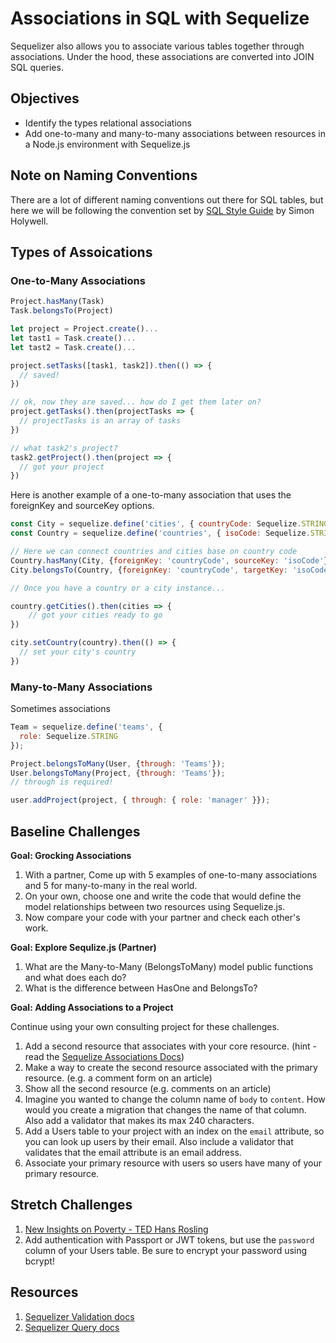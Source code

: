 # Associations in SQL with Sequelize

Sequelizer also allows you to associate various tables together through associations. Under the hood, these associations are converted into JOIN SQL queries.

## Objectives

* Identify the types relational associations
* Add one-to-many and many-to-many associations between resources in a Node.js environment with Sequelize.js

## Note on Naming Conventions

There are a lot of different naming conventions out there for SQL tables, but here we will be following the convention set by [SQL Style Guide](http://www.sqlstyle.guide/) by Simon Holywell.

## Types of Assoications

### One-to-Many Associations 

```js
Project.hasMany(Task)
Task.belongsTo(Project)

let project = Project.create()...
let tast1 = Task.create()...
let tast2 = Task.create()...

project.setTasks([task1, task2]).then(() => {
  // saved!
})

// ok, now they are saved... how do I get them later on?
project.getTasks().then(projectTasks => {
  // projectTasks is an array of tasks
})

// what task2's project?
task2.getProject().then(project => {
  // got your project
})

```

Here is another example of a one-to-many association that uses the foreignKey and sourceKey options.

```js
const City = sequelize.define('cities', { countryCode: Sequelize.STRING });
const Country = sequelize.define('countries', { isoCode: Sequelize.STRING });

// Here we can connect countries and cities base on country code
Country.hasMany(City, {foreignKey: 'countryCode', sourceKey: 'isoCode'});
City.belongsTo(Country, {foreignKey: 'countryCode', targetKey: 'isoCode'});

// Once you have a country or a city instance...

country.getCities().then(cities => {
    // got your cities ready to go
})

city.setCountry(country).then(() => {
  // set your city's country
})
```

### Many-to-Many Associations

Sometimes associations 

```js
Team = sequelize.define('teams', {
  role: Sequelize.STRING
});

Project.belongsToMany(User, {through: 'Teams'});
User.belongsToMany(Project, {through: 'Teams'});
// through is required!

user.addProject(project, { through: { role: 'manager' }});
```

## Baseline Challenges

**Goal: Grocking Associations**

1. With a partner, Come up with 5 examples of one-to-many associations and 5 for many-to-many in the real world.
1. On your own, choose one and write the code that would define the model relationships between two resources using Sequelize.js.
1. Now compare your code with your partner and check each other's work.

**Goal: Explore Sequlize.js (Partner)**

1. What are the Many-to-Many (BelongsToMany) model public functions and what does each do?
1. What is the difference between HasOne and BelongsTo?

**Goal: Adding Associations to a Project**

Continue using your own consulting project for these challenges. 

1. Add a second resource that associates with your core resource. (hint - read the [Sequelize Associations Docs](http://docs.sequelizejs.com/manual/tutorial/associations.html))
1. Make a way to create the second resource associated with the primary resource. (e.g. a comment form on an article)
1. Show all the second resource (e.g. comments on an article)
1. Imagine you wanted to change the column name of `body` to `content`. How would you create a migration that changes the name of that column. Also add a validator that makes its max 240 characters.
1. Add a Users table to your project with an index on the `email` attribute, so you can look up users by their email. Also include a validator that validates that the email attribute is an email address.
1. Associate your primary resource with users so users have many of your primary resource.

## Stretch Challenges

1. [New Insights on Poverty - TED Hans Rosling](https://www.ted.com/talks/hans_rosling_reveals_new_insights_on_poverty)
1. Add authentication with Passport or JWT tokens, but use the `password` column of your Users table. Be sure to encrypt your password using bcrypt!

## Resources

1. [Sequelizer Validation docs](http://docs.sequelizejs.com/manual/tutorial/models-definition.html#validations)
1. [Sequelizer Query docs](http://docs.sequelizejs.com/manual/tutorial/querying.html)

